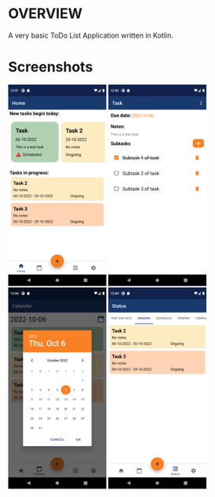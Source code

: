 # OVERVIEW
A very basic ToDo List Application written in Kotlin.

# Screenshots
<p float="left">
  <img src="images/device-2022-10-06-120225.png" width="200">
  <img src="images/device-2022-10-06-120323.png" width="200">
  <img src="images/device-2022-10-06-120415.png" width="200">
  <img src="images/device-2022-10-06-120441.png" width="200">
</p>
